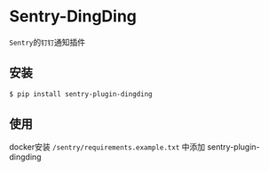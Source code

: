 # Sentry-DingDing

`Sentry`的`钉钉`通知插件

## 安装

```bash
$ pip install sentry-plugin-dingding
```

## 使用

docker安装 `/sentry/requirements.example.txt` 中添加 sentry-plugin-dingding